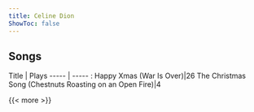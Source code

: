 ```yaml
---
title: Celine Dion
ShowToc: false
---
```


## Songs
Title | Plays 
----- | ----- : 
Happy Xmas (War Is Over)|26
The Christmas Song (Chestnuts Roasting on an Open Fire)|4

{{< more >}}